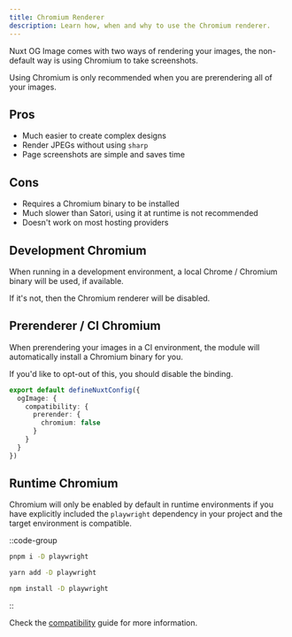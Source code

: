 ```yaml
---
title: Chromium Renderer
description: Learn how, when and why to use the Chromium renderer.
---
```


Nuxt OG Image comes with two ways of rendering your images, the non-default way is using Chromium to take screenshots.

Using Chromium is only recommended when you are prerendering all of your images.

## Pros

- Much easier to create complex designs
- Render JPEGs without using `sharp`
- Page screenshots are simple and saves time

## Cons

- Requires a Chromium binary to be installed
- Much slower than Satori, using it at runtime is not recommended
- Doesn't work on most hosting providers

## Development Chromium

When running in a development environment, a local Chrome / Chromium binary will be used, if available.

If it's not, then the Chromium renderer will be disabled.

## Prerenderer / CI Chromium

When prerendering your images in a CI environment, the module will automatically install a Chromium binary for you.

If you'd like to opt-out of this, you should disable the binding.

```ts [nuxt.config.ts]
export default defineNuxtConfig({
  ogImage: {
    compatibility: {
      prerender: {
        chromium: false
      }
    }
  }
})
```

## Runtime Chromium

Chromium will only be enabled by default in runtime environments if you have explicitly included the `playwright`
dependency in your project and the target environment is compatible.

::code-group

```sh [pnpm]
pnpm i -D playwright
```

```bash [yarn]
yarn add -D playwright
```

```bash [npm]
npm install -D playwright
```

::

Check the [compatibility](/og-image/guides/compatibility) guide for more information.
